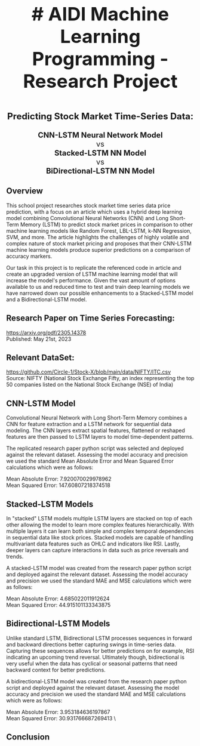 <p align="center" style="font-size:50px; font-weight:bold;">
# AIDI Machine Learning Programming - Research Project
</p>

<p align="center" style="font-size:24px; font-weight:bold;">
<strong>Predicting Stock Market Time-Series Data:</strong>
</p>
<p align="center" style="font-size:20px;">
<strong>CNN-LSTM Neural Network Model</strong><br>
vs <br>
<strong>Stacked-LSTM NN Model</strong><br>
vs <br>
<strong>BiDirectional-LSTM NN Model</strong>
</p>

## Overview
This school project researches stock market time series data price prediction, with a focus on an article which uses a hybrid deep learning model combining Convolutional Neural Networks (CNN) and Long Short-Term Memory (LSTM) to predict stock market prices in comparison to other machine learning models like Random Forest, LBL-LSTM, k-NN Regression, SVM, and more. The article highlights the challenges of highly volatile and complex nature of stock market pricing and proposes that their CNN-LSTM machine learning models produce superior predictions on a comparison of accuracy markers.  

Our task in this project is to replicate the referenced code in article and create an upgraded version of LSTM machine learning model that will increase the model's performance.  Given the vast amount of options available to us and reduced time to test and train deep learning models we have narrowed down our possible enhancements to a Stacked-LSTM model and a Bidirectional-LSTM model.  

## Research Paper on Time Series Forecasting:
https://arxiv.org/pdf/2305.14378   
Published: May 21st, 2023

## Relevant DataSet: 
https://github.com/Circle-1/Stock-X/blob/main/data/NIFTY/ITC.csv   
Source: NIFTY (National Stock Exchange Fifty, an index representing the top 50 companies listed on the National Stock Exchange (NSE) of India)

## CNN-LSTM Model
Convolutional Neural Network with Long Short-Term Memory combines a CNN for feature extraction and a LSTM network for sequential data modeling. The CNN layers extract spatial features, flattened or reshaped features are then passed to LSTM layers to model time-dependent patterns.    

The replicated research paper python script was selected and deployed against the relevant dataset.  Assessing the model accuracy and precision we used the standard Mean Absolute Error and Mean Squared Error calculations which were as follows:   

Mean Absolute Error: 7.920070029978962   
Mean Squared Error: 147.60807218374518   

## Stacked-LSTM Models
In "stacked" LSTM models multiple LSTM layers are stacked on top of each other allowing the model to learn more complex features hierarchically.  With multiple layers it can learn both simple and complex temporal dependencies in sequential data like stock prices. Stacked models are capable of handling multivariant data features such as OHLC and indicators like RSI.  Lastly, deeper layers can capture interactions in data such as price reversals and trends.  

A stacked-LSTM model was created from the research paper python script and deployed against the relevant dataset.  Assessing the model accuracy and precision we used the standard MAE and MSE calculations which were as follows:   

Mean Absolute Error: 4.685022011912624   
Mean Squared Error: 44.915101133343875 

## Bidirectional-LSTM Models
Unlike standard LSTM, Bidirectional LSTM processes sequences in forward and backward directions better capturing swings in time-series data.  Capturing these sequences allows for better predictions on for example, RSI indicating an upcoming trend reversal.  Ultimately though, bidirectional is very useful when the data has cyclical or seasonal patterns that need backward context for better predictions.  

A bidirectional-LSTM model was created from the research paper python script and deployed against the relevant dataset.  Assessing the model accuracy and precision we used the standard MAE and MSE calculations which were as follows:   

Mean Absolute Error: 3.953184636197867   
Mean Squared Error: 30.931766687269413    \

## Conclusion   








